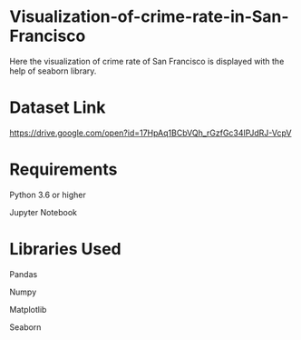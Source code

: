 # Visualization-of-crime-rate-in-San-Francisco
Here the visualization of crime rate of San Francisco is displayed with the help of seaborn library.

# Dataset Link
https://drive.google.com/open?id=17HpAq1BCbVQh_rGzfGc34lPJdRJ-VcpV

# Requirements
Python 3.6 or higher

Jupyter Notebook

# Libraries Used
Pandas

Numpy

Matplotlib

Seaborn
